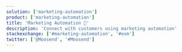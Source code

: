 ```yaml
---
solution: ['marketing-automation']
product: ['marketing-automation']
title: 'Marketing Automation 🚗'
description: 'Connect with customers using marketing automation'
stackexchange: ['#marketing-automation', '#exm']
twitter: ['@Moosend', '#Moosend']
---
```

